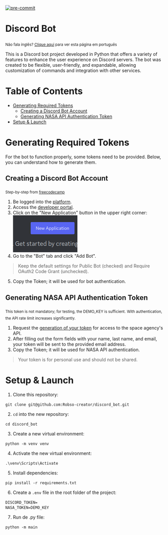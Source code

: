 [![pre-commit](https://img.shields.io/badge/pre--commit-enabled-brightgreen?logo=pre-commit)](https://github.com/pre-commit/pre-commit)

# Discord Bot
<sub>Não fala inglês? [Clique aqui](https://github.com/Robso-creator/discord_bot/blob/main/README.md) para ver esta página em português</sub>

This is a Discord bot project developed in Python that offers a variety of features to enhance the user experience on Discord servers. The bot was created to be flexible, user-friendly, and expandable, allowing customization of commands and integration with other services.

# Table of Contents

* [Generating Required Tokens](#generating-required-tokens)
  * [Creating a Discord Bot Account](#creating-a-discord-bot-account)
  * [Generating NASA API Authentication Token](#generating-nasa-api-authentication-token)
* [Setup & Launch](#setup-&-launch)

# Generating Required Tokens

For the bot to function properly, some tokens need to be provided. Below, you can understand how to generate them.

## Creating a Discord Bot Account
<sub>Step-by-step from [freecodecamp](https://www.freecodecamp.org/portuguese/news/tutorial-de-criacao-de-bot-para-o-discord-em-python/)</sub>

1. Be logged into the [platform](https://discord.com/).
2. Access the [developer portal](https://discord.com/developers/applications).
3. Click on the "New Application" button in the upper right corner:
![img.png](../static/new_application_img.png)
4. Go to the "Bot" tab and click "Add Bot".
> Keep the default settings for Public Bot (checked) and Require OAuth2 Code Grant (unchecked).
5. Copy the Token; it will be used for bot authentication.

## Generating NASA API Authentication Token

<sub>This token is not mandatory; for testing, the DEMO_KEY is sufficient.</sub>
<sub>With authentication, the API rate limit increases significantly.</sub>

1. Request the [generation of your token](https://api.nasa.gov/) for access to the space agency's API.
2. After filling out the form fields with your name, last name, and email, your token will be sent to the provided email address.
3. Copy the Token; it will be used for NASA API authentication.
> Your token is for personal use and should not be shared.

# Setup & Launch

1. Clone this repository:
```terminal
git clone git@github.com:Robso-creator/discord_bot.git
```

2. `cd` into the new repository:
```terminal
cd discord_bot
```

3. Create a new virtual environment:
```terminal
python -m venv venv
```

4. Activate the new virtual environment:
```terminal
.\venv\Scripts\Activate
```

5. Install dependencies:
```terminal
pip install -r requirements.txt
```

6. Create a `.env` file in the root folder of the project:
```terminal
DISCORD_TOKEN=
NASA_TOKEN=DEMO_KEY
```
7. Run de .py file: <br>
```terminal
python -m main
```
